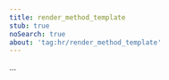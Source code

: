 ```yaml
---
title: render_method_template
stub: true
noSearch: true
about: 'tag:hr/render_method_template'
---
```

  ...
